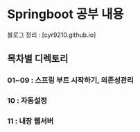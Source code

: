 # Springboot 공부 내용
블로그 정리 : [cyr9210.github.io]

##  목차별 디렉토리 

### 01~09 : 스프링 부트 시작하기, 의존성관리

### 10 : 자동설정

### 11 : 내장 웹서버




